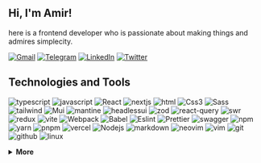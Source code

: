 ## Hi, I'm Amir!

here is a frontend developer who is passionate about making things and admires simplecity.

[![Gmail](https://img.shields.io/static/v1?logo=gmail&label=&message=Gmail&color=1f252b&logoWidth=20&logoColor=EEE&style=flat-square)](mailto:itsannatar@gmail.com)
[![Telegram](https://img.shields.io/static/v1?logo=telegram&label=&message=Telegram&color=1f252b&logoWidth=20&logoColor=EEE&style=flat-square)](https://t.me/ItsAnnatar)
[![LinkedIn](https://img.shields.io/static/v1?logo=linkedin&label=&message=LinkedIn&color=1f252b&logoWidth=20&logoColor=EEE&style=flat-square)](https://www.linkedin.com/in/amir-ebrahimpour-1263b7351/)
[![Twitter](https://img.shields.io/static/v1?logo=x&label=&message=Twitter&color=1f252b&logoWidth=20&logoColor=EEE&style=flat-square)](https://x.com/its_annatar)

<div align='start'>
  
## Technologies and Tools

![typescript](https://img.shields.io/static/v1?logo=typescript&label=&message=Typescript&color=1f252b&logoWidth=20&logoColor=EEE&style=flat-square)
![javascript](https://img.shields.io/static/v1?logo=javascript&label=&message=Javascript&color=1f252b&logoWidth=20&logoColor=EEE&style=flat-square)
![React](https://img.shields.io/static/v1?logo=react&label=&message=React&color=1f252b&logoWidth=20&logoColor=EEE&style=flat-square)
![nextjs](https://img.shields.io/static/v1?logo=nextdotjs&label=&message=Nextjs&color=1f252b&logoWidth=20&logoColor=EEE&style=flat-square)
![html](https://img.shields.io/static/v1?logo=html5&label=&message=html5&color=1f252b&logoWidth=20&logoColor=EEE&style=flat-square)
![Css3](https://img.shields.io/static/v1?logo=css&label=&message=Css3&color=1f252b&logoWidth=20&logoColor=EEE&style=flat-square)
![Sass](https://img.shields.io/static/v1?logo=sass&label=&message=Sass&color=1f252b&logoWidth=20&logoColor=EEE&style=flat-square)
![tailwind](https://img.shields.io/static/v1?logo=tailwindcss&label=&message=Tailwindcss&color=1f252b&logoWidth=20&logoColor=EEE&style=flat-square)
![Mui](https://img.shields.io/static/v1?logo=mui&label=&message=MaterialUI&color=1f252b&logoWidth=20&logoColor=EEE&style=flat-square)
![mantine](https://img.shields.io/static/v1?logo=mantine&label=&message=Mantine&color=1f252b&logoWidth=20&logoColor=EEE&style=flat-square)
![headlessui](https://img.shields.io/static/v1?logo=headlessui&label=&message=HeadlessUI&color=1f252b&logoWidth=20&logoColor=EEE&style=flat-square)
![zod](https://img.shields.io/static/v1?logo=zod&label=&message=Zod&color=1f252b&logoWidth=20&logoColor=EEE&style=flat-square)
![react-query](https://img.shields.io/static/v1?logo=reactquery&label=&message=ReactQuery&color=1f252b&logoWidth=20&logoColor=EEE&style=flat-square)
![swr](https://img.shields.io/static/v1?logo=swr&label=&message=Swr&color=1f252b&logoWidth=20&logoColor=EEE&style=flat-square)
![redux](https://img.shields.io/static/v1?logo=redux&label=&message=Redux&color=1f252b&logoWidth=20&logoColor=EEE&style=flat-square)
![vite](https://img.shields.io/static/v1?logo=vite&label=&message=Vite&color=1f252b&logoWidth=20&logoColor=EEE&style=flat-square)
![Webpack](https://img.shields.io/static/v1?logo=webpack&label=&message=Webpack&color=1f252b&logoWidth=20&logoColor=EEE&style=flat-square)
![Babel](https://img.shields.io/static/v1?logo=Babel&label=&message=Babel&color=1f252b&logoWidth=20&logoColor=EEE&style=flat-square)
![Eslint](https://img.shields.io/static/v1?logo=eslint&label=&message=Eslint&color=1f252b&logoWidth=20&logoColor=EEE&style=flat-square)
![Prettier](https://img.shields.io/static/v1?logo=prettier&label=&message=Prettier&color=1f252b&logoWidth=20&logoColor=EEE&style=flat-square)
![swagger](https://img.shields.io/static/v1?logo=swagger&label=&message=Swagger&color=1f252b&logoWidth=20&logoColor=EEE&style=flat-square)
![npm](https://img.shields.io/static/v1?logo=npm&label=&message=npm&color=1f252b&logoWidth=20&logoColor=EEE&style=flat-square)
![yarn](https://img.shields.io/static/v1?logo=yarn&label=&message=yarn&color=1f252b&logoWidth=20&logoColor=EEE&style=flat-square)
![pnpm](https://img.shields.io/static/v1?logo=pnpm&label=&message=pnpm&color=1f252b&logoWidth=20&logoColor=EEE&style=flat-square)
![vercel](https://img.shields.io/static/v1?logo=vercel&label=&message=Vercel&color=1f252b&logoWidth=20&logoColor=EEE&style=flat-square)
![Nodejs](https://img.shields.io/static/v1?logo=nodedotjs&label=&message=NodeJS&color=1f252b&logoWidth=20&logoColor=EEE&style=flat-square)
![markdown](https://img.shields.io/static/v1?logo=markdown&label=&message=Markdown&color=1f252b&logoWidth=20&logoColor=EEE&style=flat-square)
![neovim](https://img.shields.io/static/v1?logo=neovim&label=&message=Neovim&color=1f252b&logoWidth=20&logoColor=EEE&style=flat-square)
![vim](https://img.shields.io/static/v1?logo=vim&label=&message=Vim&color=1f252b&logoWidth=20&logoColor=EEE&style=flat-square)
![git](https://img.shields.io/static/v1?logo=git&label=&message=Git&color=1f252b&logoWidth=20&logoColor=EEE&style=flat-square)
![github](https://img.shields.io/static/v1?logo=github&label=&message=Github&color=1f252b&logoWidth=20&logoColor=EEE&style=flat-square)
![linux](https://img.shields.io/static/v1?logo=linux&label=&message=Linux&color=1f252b&logoWidth=20&logoColor=EEE&style=flat-square)

</div>

<details>
  <summary><strong>More</strong></summary>

## Weekly Dev Stats

<!--START_SECTION:waka-->

```rust
TypeScript   29 hrs 26 mins  ▬▬▬▬▬▬▬▬▬▬▬▬▬▬▬▬▬▬▬▬▬▬▬┈┈   90.63 %
JavaScript   2 hrs 37 mins   ▬▬┈┈┈┈┈┈┈┈┈┈┈┈┈┈┈┈┈┈┈┈┈┈┈   08.07 %
JSON         19 mins         ┈┈┈┈┈┈┈┈┈┈┈┈┈┈┈┈┈┈┈┈┈┈┈┈┈   01.01 %
SCSS         4 mins          ┈┈┈┈┈┈┈┈┈┈┈┈┈┈┈┈┈┈┈┈┈┈┈┈┈   00.22 %
Git          0 secs          ┈┈┈┈┈┈┈┈┈┈┈┈┈┈┈┈┈┈┈┈┈┈┈┈┈   00.04 %
Git Config   0 secs          ┈┈┈┈┈┈┈┈┈┈┈┈┈┈┈┈┈┈┈┈┈┈┈┈┈   00.03 %
```

<!--END_SECTION:waka-->

</details>

